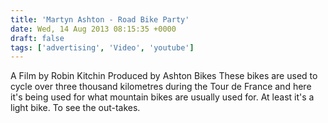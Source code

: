 ```yaml
---
title: 'Martyn Ashton - Road Bike Party'
date: Wed, 14 Aug 2013 08:15:35 +0000
draft: false
tags: ['advertising', 'Video', 'youtube']
---
```


A Film by Robin Kitchin Produced by Ashton Bikes These bikes are used to cycle over three thousand kilometres during the Tour de France and here it's being used for what mountain bikes are usually used for. At least it's a light bike. To see the out-takes.